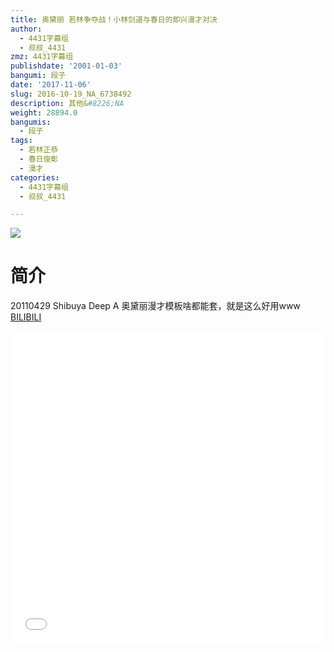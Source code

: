 ```yaml
---
title: 奥黛丽 若林争夺战！小林剑道与春日的即兴漫才对决
author:
  - 4431字幕组
  - 叔叔_4431
zmz: 4431字幕组
publishdate: '2001-01-03'
bangumi: 段子
date: '2017-11-06'
slug: 2016-10-19_NA_6738492
description: 其他&#8226;NA
weight: 28894.0
bangumis:
  - 段子
tags:
  - 若林正恭
  - 春日俊彰
  - 漫才
categories:
  - 4431字幕组
  - 叔叔_4431

---
```

![](https://i.imgur.com/eOkeUWL.png)
# 简介  
20110429 Shibuya Deep A
奥黛丽漫才模板啥都能套，就是这么好用www
  [BILIBILI](https://www.bilibili.com/video/av6738492/)

  <iframe src="//www.bilibili.com/html/html5player.html?cid=10972357&aid=6738492" width="100%" height="500" frameborder="0" allowfullscreen="allowfullscreen"></iframe>
